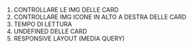 
1. CONTROLLARE LE IMG DELLE CARD
2. CONTROLLARE IMG ICONE IN ALTO A DESTRA DELLE CARD
3. TEMPO DI LETTURA
4. UNDEFINED DELLE CARD
5. RESPONSIVE LAYOUT (MEDIA QUERY)

